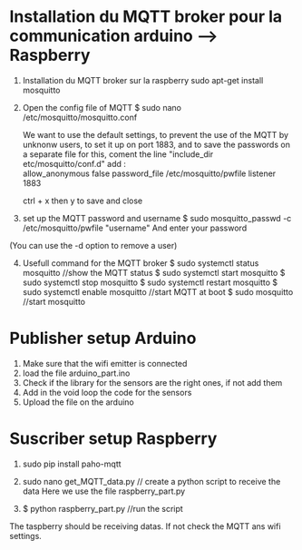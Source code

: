 # Installation du MQTT broker pour la communication arduino --> Raspberry

1. Installation du MQTT broker sur la raspberry
	sudo apt-get install mosquitto
	
2. Open the config file of MQTT 
	$ sudo nano /etc/mosquitto/mosquitto.conf
	
	We want to use the default settings, to prevent the use of the MQTT by unknonw users, to set it up on port 1883, and to save the passwords on a separate file
	for this, coment the line "include_dir etc/mosquitto/conf.d"
	add : 	
		allow_anonymous false
		password_file /etc/mosquitto/pwfile
		listener 1883
	
	ctrl + x then y to save and close
	
3. set up the MQTT password and username
	$ sudo mosquitto_passwd -c /etc/mosquitto/pwfile "username"
And enter your password

(You can use the -d option to remove a user)

4. Usefull command for the MQTT broker
	$ sudo systemctl status mosquitto   //show the MQTT status
	$ sudo systemctl start mosquitto
	$ sudo systemctl stop mosquitto
	$ sudo systemctl restart mosquitto
	$ sudo systemctl enable mosquitto  //start MQTT at boot
	$ sudo mosquitto //start mosquitto
	
# Publisher setup Arduino

1. Make sure that the wifi emitter is connected
2. load the file arduino_part.ino
3. Check if the library for the sensors are the right ones, if not add them
4. Add in the void loop the code for the sensors
4. Upload the file on the arduino

# Suscriber setup Raspberry

1. sudo pip install paho-mqtt

2. sudo nano get_MQTT_data.py // create a python script to receive the data	
Here we use the file raspberry_part.py

3. $ python raspberry_part.py  //run the script

The taspberry should be receiving datas.
If not check the MQTT ans wifi settings.
